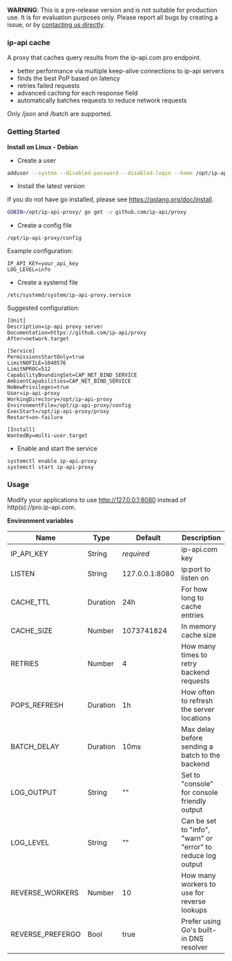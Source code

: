 **WARNING**: This is a pre-release version and is not suitable for production use. It is for evaluation purposes only. Please report all bugs by creating a issue, or by [contacting us directly](https://members.ip-api.com/contact).

### ip-api cache

A proxy that caches query results from the ip-api.com pro endpoint.

- better performance via multiple keep-alive connections to ip-api servers
- finds the best PoP based on latency
- retries failed requests
- advanced caching for each response field
- automatically batches requests to reduce network requests

Only /json and /batch are supported.

### Getting Started

**Install on Linux - Debian**

- Create a user

```bash
adduser --system --disabled-password --disabled-login --home /opt/ip-api-proxy --group ip-api-proxy
```
- Install the latest version

If you do not have go installed, please see https://golang.org/doc/install.
```bash
GOBIN=/opt/ip-api-proxy/ go get -u github.com/ip-api/proxy
```

- Create a config file

`/opt/ip-api-proxy/config`

Example configuration:

```
IP_API_KEY=your_api_key
LOG_LEVEL=info
```

- Create a systemd file 

`/etc/systemd/system/ip-api-proxy.service`

Suggested configuration:

```
[Unit]
Description=ip-api proxy server
Documentation=https://github.com/ip-api/proxy
After=network.target

[Service]
PermissionsStartOnly=true
LimitNOFILE=1048576
LimitNPROC=512
CapabilityBoundingSet=CAP_NET_BIND_SERVICE
AmbientCapabilities=CAP_NET_BIND_SERVICE
NoNewPrivileges=true
User=ip-api-proxy
WorkingDirectory=/opt/ip-api-proxy
EnvironmentFile=/opt/ip-api-proxy/config
ExecStart=/opt/ip-api-proxy/proxy
Restart=on-failure

[Install]
WantedBy=multi-user.target
```

- Enable and start the service
```
systemctl enable ip-api-proxy
systemctl start ip-api-proxy
```

### Usage

Modify your applications to use http://127.0.0.1:8080 instead of http(s)://pro.ip-api.com.

**Environment variables**

| Name             | Type     | Default                                         | Description |
| ---------------- | -------- | ----------------------------------------------- | ----------- |
| IP_API_KEY       | String   | *required*                                      | ip-api.com key |
| LISTEN           | String   | 127.0.0.1:8080                                  | ip:port to listen on |
| CACHE_TTL        | Duration | 24h                                             | For how long to cache entries |
| CACHE_SIZE       | Number   | 1073741824                                      | In memory cache size |
| RETRIES          | Number   | 4                                               | How many times to retry backend requests |
| POPS_REFRESH     | Duration | 1h                                              | How often to refresh the server locations  |
| BATCH_DELAY      | Duration | 10ms                                            | Max delay before sending a batch to the backend |
| LOG_OUTPUT       | String   | ""                                              | Set to "console" for console friendly output |
| LOG_LEVEL        | String   | ""                                              | Can be set to "info", "warn" or "error" to reduce log output |
| REVERSE_WORKERS  | Number   | 10                                              | How many workers to use for reverse lookups |
| REVERSE_PREFERGO | Bool     | true                                            | Prefer using Go's built-in DNS resolver |
